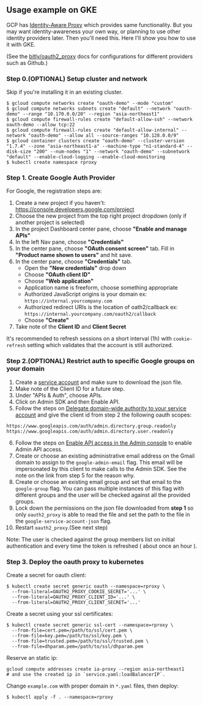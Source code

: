 ## Usage example on GKE

GCP has [Identity-Aware Proxy](https://cloud.google.com/iap/docs/) which provides same functionality.
But you may want identity-awareness your own way, or planning to use other identity providers later. Then you'll need this. Here I'll show you how to use it with GKE.

(See the [bitly/oauth2_proxy](https://github.com/bitly/oauth2_proxy) docs for configurations for different providers such as Github.)

### Step 0.(OPTIONAL) Setup cluster and network

Skip if you're installing it in an existing cluster.

```console
$ gcloud compute networks create "oauth-demo" --mode "custom"
$ gcloud compute networks subnets create "default" --network "oauth-demo" --range "10.170.0.0/20" --region "asia-northeast1"
$ gcloud compute firewall-rules create "default-allow-ssh" --network oauth-demo --allow tcp:22
$ gcloud compute firewall-rules create "default-allow-internal" --network "oauth-demo" --allow all --source-ranges "10.128.0.0/9"
$ gcloud container clusters create "oauth-demo" --cluster-version "1.7.4" --zone "asia-northeast1-a" --machine-type "n1-standard-4" --disk-size "200" --num-nodes "1" --network "oauth-demo" --subnetwork "default" --enable-cloud-logging --enable-cloud-monitoring
$ kubectl create namespace rproxy
```

### Step 1. Create Google Auth Provider

For Google, the registration steps are:

1. Create a new project if you haven't: https://console.developers.google.com/project
2. Choose the new project from the top right project dropdown (only if another project is selected)
3. In the project Dashboard center pane, choose **"Enable and manage APIs"**
4. In the left Nav pane, choose **"Credentials"**
5. In the center pane, choose **"OAuth consent screen"** tab. Fill in **"Product name shown to users"** and hit save.
6. In the center pane, choose **"Credentials"** tab.
   * Open the **"New credentials"** drop down
   * Choose **"OAuth client ID"**
   * Choose **"Web application"**
   * Application name is freeform, choose something appropriate
   * Authorized JavaScript origins is your domain ex: `https://internal.yourcompany.com`
   * Authorized redirect URIs is the location of oath2/callback ex: `https://internal.yourcompany.com/oauth2/callback`
   * Choose **"Create"**
4. Take note of the **Client ID** and **Client Secret**

It's recommended to refresh sessions on a short interval (1h) with `cookie-refresh` setting which validates that the account is still authorized.

### Step 2.(OPTIONAL) Restrict auth to specific Google groups on your domain

1. Create a [service account](https://developers.google.com/identity/protocols/OAuth2ServiceAccount) and make sure to download the json file.
2. Make note of the Client ID for a future step.
3. Under "APIs & Auth", choose APIs.
4. Click on Admin SDK and then Enable API.
5. Follow the steps on [Delegate domain-wide authority to your service account](https://developers.google.com/admin-sdk/directory/v1/guides/delegation#delegate_domain-wide_authority_to_your_service_account) and give the client id from step 2 the following oauth scopes:
```
https://www.googleapis.com/auth/admin.directory.group.readonly
https://www.googleapis.com/auth/admin.directory.user.readonly
```
6. Follow the steps on [Enable API access in the Admin console](https://support.google.com/a/answer/60757) to enable Admin API access.
7. Create or choose an existing administrative email address on the Gmail domain to assign to the ```google-admin-email``` flag. This email will be impersonated by this client to make calls to the Admin SDK. See the note on the link from step 5 for the reason why.
8. Create or choose an existing email group and set that email to the ```google-group``` flag. You can pass multiple instances of this flag with different groups
and the user will be checked against all the provided groups.
9. Lock down the permissions on the json file downloaded from __step 1__ so only `oauth2_proxy` is able to read the file and set the path to the file in the ```google-service-account-json``` flag.
10. Restart `oauth2_proxy`.(See next step)

Note: The user is checked against the group members list on initial authentication and every time the token is refreshed ( about once an hour ).

### Step 3. Deploy the oauth proxy to kubernetes

Create a secret for oauth client:
```console
$ kubectl create secret generic oauth --namespace=rproxy \
  --from-literal=OAUTH2_PROXY_COOKIE_SECRET='...' \
  --from-literal=OAUTH2_PROXY_CLIENT_ID='...' \
  --from-literal=OAUTH2_PROXY_CLIENT_SECRET='...'
```

Create a secret using your ssl certificates:
```console
$ kubectl create secret generic ssl-cert --namespace=rproxy \
  --from-file=cert.pem=/path/to/ssl/cert.pem \
  --from-file=key.pem=/path/to/ssl/key.pem \
  --from-file=trusted.pem=/path/to/ssl/trusted.pem \
  --from-file=dhparam.pem=/path/to/ssl/dhparam.pem
```


Reserve an static ip:
```console
gcloud compute addresses create ia-proxy --region asia-northeast1
# and use the created ip in `service.yaml:loadBalancerIP`.
```

Change `example.com` with proper domain in `*.yaml` files, then deploy:
```
$ kubectl apply -f . --namespace=rproxy
```

